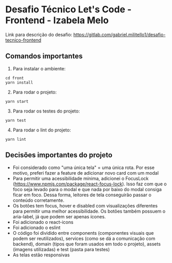 # Desafio Técnico Let's Code - Frontend - Izabela Melo

Link para descrição do desafio: https://gitlab.com/gabriel.militello1/desafio-tecnico-frontend

## Comandos importantes

1) Para instalar o ambiente:

```
cd front
yarn install
```

2) Para rodar o projeto:

```
yarn start
```

3) Para rodar os testes do projeto:

```
yarn test
```

4) Para rodar o lint do projeto:

```
yarn lint
```

## Decisões importantes do projeto

* Foi considerado como "uma única tela" = uma única rota. Por esse motivo, preferi fazer a feature de adicionar novo card com um modal
* Para permitir uma acessibilidade mínima, adicionei o FocusLock (https://www.npmjs.com/package/react-focus-lock). Isso faz com que o foco seja levado para o modal e que nada por baixo do modal consiga ficar em foco. Dessa forma, leitores de tela conseguirão passar o conteúdo corretamente.
* Os botões tem focus, hover e disabled com visualizações diferentes para permitir uma melhor acessibilidade. Os botões também possuem o aria-label, já que podem ser apenas ícones.
* Foi adicionado o react-icons
* Foi adicionado o eslint
* O código foi dividido entre components (componentes visuais que podem ser reutilizados), services (como se dá a comunicação com backend), domain (tipos que foram usados em todo o projeto), assets (imagens utilizadas) e test (pasta para testes)
* As telas estão responsivas